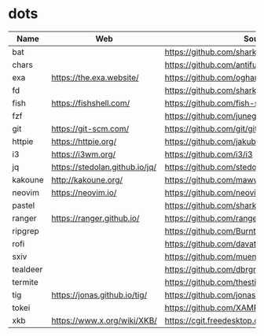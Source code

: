 # dots

Name | Web | Source | Arch | Lang
-----|-----|--------|------|-----
bat | | https://github.com/sharkdp/bat | ✓ | 🦀
chars | | https://github.com/antifuchs/chars | AUR | 🦀
exa | https://the.exa.website/ | https://github.com/ogham/exa | ✓ | 🦀
fd | | https://github.com/sharkdp/fd | ✓ | 🦀
fish | https://fishshell.com/ | https://github.com/fish-shell/fish-shell | ✓ | C++
fzf | | https://github.com/junegunn/fzf | ✓ | Go
git | https://git-scm.com/ | https://github.com/git/git | ✓ | C
httpie | https://httpie.org/ | https://github.com/jakubroztocil/httpie | ✓ | 🐍
i3 | https://i3wm.org/ | https://github.com/i3/i3 | ✓ | C
jq | https://stedolan.github.io/jq/ | https://github.com/stedolan/jq | ✓ | C
kakoune | http://kakoune.org/ | https://github.com/mawww/kakoune | ✓ | C++
neovim | https://neovim.io/ | https://github.com/neovim/neovim | ✓ | C
pastel | | https://github.com/sharkdp/pastel | AUR | 🦀
ranger | https://ranger.github.io/ | https://github.com/ranger/ranger | ✓ | 🐍
ripgrep  | | https://github.com/BurntSushi/ripgrep | ✓ | 🦀
rofi | | https://github.com/davatorium/rofi | ✓ | C
sxiv | | https://github.com/muennich/sxiv | ✓ | C
tealdeer | | https://github.com/dbrgn/tealdeer | AUR | 🦀
termite | | https://github.com/thestinger/termite | ✓ | C++
tig | https://jonas.github.io/tig/ | https://github.com/jonas/tig | ✓ | C
tokei | | https://github.com/XAMPPRocky/tokei | ✓ | 🦀
xkb | https://www.x.org/wiki/XKB/ | https://cgit.freedesktop.org/xorg/xserver/tree/xkb | ✓ | C
